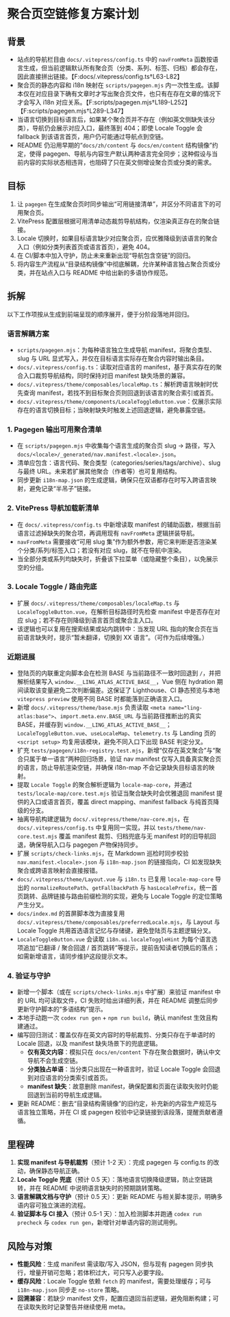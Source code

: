 # 聚合页空链修复方案计划

## 背景

- 站点的导航栏目由 `docs/.vitepress/config.ts` 中的 `navFromMeta` 函数按语言生成，但当前逻辑默认所有聚合页（分类、系列、标签、归档）都会存在，因此直接拼出链接。【F:docs/.vitepress/config.ts†L63-L82】
- 聚合页的静态内容和 i18n 映射在 `scripts/pagegen.mjs` 内一次性生成。该脚本仅在对应目录下确有文章时才写出聚合页文件，也只有在存在文章的情况下才会写入 i18n 对应关系。【F:scripts/pagegen.mjs†L189-L252】【F:scripts/pagegen.mjs†L289-L347】
- 当语言切换到目标语言后，如果某个聚合页并不存在（例如英文侧缺失该分类），导航仍会展示对应入口，最终落到 404；即使 Locale Toggle 会 fallback 到该语言首页，用户仍可能通过导航点到空链。
- README 仍沿用早期的“`docs/zh/content` 与 `docs/en/content` 结构镜像”约定，使得 pagegen、导航与内容生产默认两种语言完全同步；这种假设与当前内容的实际状态相违背，也阻碍了只在英文侧增设聚合页或分类的需求。

## 目标

1. 让 `pagegen` 在生成聚合页时同步输出“可用链接清单”，并区分不同语言下的可用聚合页。
2. VitePress 配置层根据可用清单动态裁剪导航结构，仅渲染真正存在的聚合链接。
3. Locale 切换时，如果目标语言缺少对应聚合页，应优雅降级到该语言的聚合入口（例如分类列表首页或语言首页），避免 404。
4. 在 CI/脚本中加入守护，防止未来重新出现“导航包含空链”的回归。
5. 将内容生产流程从“目录结构镜像”中彻底解耦，允许某种语言独占聚合页或分类，并在站点入口与 README 中给出新的多语协作规范。

## 拆解

以下工作项按从生成到前端呈现的顺序展开，便于分阶段落地并回归。

### 语言解耦方案

- `scripts/pagegen.mjs`：为每种语言独立生成导航 manifest，将聚合类型、slug 与 URL 显式写入，并仅在目标语言实际存在聚合内容时输出条目。
- `docs/.vitepress/config.ts`：读取对应语言的 manifest，基于真实存在的聚合入口裁剪导航结构，同时保持对旧 manifest 缺失场景的兼容。
- `docs/.vitepress/theme/composables/localeMap.ts`：解析跨语言映射时优先查询 manifest，若找不到目标聚合页则回退到该语言的聚合索引或首页。
- `docs/.vitepress/theme/components/LocaleToggleButton.vue`：仅展示实际存在的语言切换目标；当映射缺失时触发上述回退逻辑，避免暴露空链。

### 1. Pagegen 输出可用聚合清单

- 在 `scripts/pagegen.mjs` 中收集每个语言生成的聚合页 slug → 路径，写入 `docs/<locale>/_generated/nav.manifest.<locale>.json`。
- 清单应包含：语言代码、聚合类型（categories/series/tags/archive）、slug 与最终 URL。未来若扩展其他聚合（作者等）也可复用结构。
- 同步更新 `i18n-map.json` 的生成逻辑，确保只在双语都存在时写入跨语言映射，避免记录“半吊子”链接。

### 2. VitePress 导航加载新清单

- 在 `docs/.vitepress/config.ts` 中新增读取 manifest 的辅助函数，根据当前语言过滤掉缺失的聚合项，再调用现有 `navFromMeta` 逻辑拼装导航。
- `navFromMeta` 需要接收“可用 slug 集”作为额外参数，用它来判断是否渲染某个分类/系列/标签入口；若没有对应 slug，就不在导航中渲染。
- 当全部分类或系列均缺失时，折叠该下拉菜单（或隐藏整个条目），以免展示空的分组。

### 3. Locale Toggle / 路由兜底

- 扩展 `docs/.vitepress/theme/composables/localeMap.ts` 与 `LocaleToggleButton.vue`，在解析目标路径时先检查 manifest 中是否存在对应 slug；若不存在则降级到语言首页或聚合主入口。
- 该逻辑也可以复用在搜索结果或站内跳转中：当发现 URL 指向的聚合页在当前语言缺失时，提示“暂未翻译，切换到 XX 语言”。（可作为后续增强。）

### 近期进展

- 登陆页的内联重定向脚本会在检测 BASE 与当前路径不一致时回退到 `/`，并把解析结果写入 `window.__LING_ATLAS_ACTIVE_BASE__`，Vue 侧在 hydration 期间读取该变量避免二次判断偏差。这保证了 Lighthouse、CI 静态预览与本地 `vitepress preview` 使用不同 BASE 时都能落到正确语言入口。
- 新增 `docs/.vitepress/theme/base.mjs` 负责读取 `<meta name="ling-atlas:base">`、`import.meta.env.BASE_URL` 与当前路径推断出的真实 BASE，并缓存到 `window.__LING_ATLAS_ACTIVE_BASE__`；
  `LocaleToggleButton.vue`、`useLocaleMap`、`telemetry.ts` 与 Landing 页的 `<script setup>` 均复用该模块，避免不同入口下出现 BASE 判定分叉。
- 扩充 `tests/pagegen/i18n-registry.test.mjs`，新增“仅存在英文聚合”与“聚合只属于单一语言”两种回归场景，验证 nav manifest 仅写入具备真实聚合页的语言，防止导航渲染空链，并确保 i18n-map 不会记录缺失目标语言的映射。
- 提取 `Locale Toggle` 的聚合解析逻辑为 `locale-map-core`，并通过 `tests/locale-map/core.test.mjs` 验证当聚合缺失时会优雅退回 manifest 提供的入口或语言首页，覆盖 direct mapping、manifest fallback 与纯首页降级的分支。
- 抽离导航构建逻辑为 `docs/.vitepress/theme/nav-core.mjs`，在 `docs/.vitepress/config.ts` 中复用同一实现，并以 `tests/theme/nav-core.test.mjs` 覆盖 manifest 裁剪、归档兜底与无 manifest 时的旧导航回退，确保导航入口与 pagegen 产物保持同步。
- 扩展 `scripts/check-links.mjs`，在 Markdown 巡检时同步校验 `nav.manifest.<locale>.json` 与 `i18n-map.json` 的链接指向，CI 如发现缺失聚合或跨语言映射会直接报错。
- `docs/.vitepress/theme/Layout.vue` 与 `i18n.ts` 已复用 `locale-map-core` 导出的 `normalizeRoutePath`、`getFallbackPath` 与 `hasLocalePrefix`，统一首页跳转、品牌链接与路由前缀检测的实现，避免与 Locale Toggle 的定位策略产生分叉。
- `docs/index.md` 的首屏脚本改为直接复用 `docs/.vitepress/theme/composables/preferredLocale.mjs`，与 Layout 与 Locale Toggle 共用首选语言记忆与存储键，避免登陆页与主题逻辑分叉。
- `LocaleToggleButton.vue` 会读取 `i18n.ui.localeToggleHint` 为每个语言选项追加“已翻译 / 聚合回退 / 首页跳转”等提示，提前告知读者切换后的落点；如需新增语言，请同步维护这段提示文本。

### 4. 验证与守护

- 新增一个脚本（或在 `scripts/check-links.mjs` 中扩展）来验证 manifest 中的 URL 均可读取文件，CI 失败时给出详细列表，并在 README 调整后同步更新守护脚本的“多语结构”提示。
- 本地手动跑一次 `codex run gen` + `npm run build`，确认 manifest 生效且构建通过。
- 编写回归测试：覆盖仅存在英文内容时的导航裁剪、分类只存在于单语时的 Locale 回退，以及 manifest 缺失场景下的兜底逻辑。
  - **仅有英文内容**：模拟只在 `docs/en/content` 下存在聚合数据时，确认中文导航不会生成空链。
  - **分类独占单语**：当分类只出现在一种语言时，验证 Locale Toggle 会回退到对应语言的分类索引或首页。
  - **manifest 缺失**：故意删除 manifest，确保配置和页面在读取失败时仍能回退到当前的导航生成逻辑。
- 更新 README：删去“目录结构需镜像”的旧约定，补充新的内容生产规范与语言独立策略，并在 CI 或 pagegen 校验中记录链接到该段落，提醒贡献者遵循。

## 里程碑

1. **实现 manifest 与导航裁剪**（预计 1-2 天）：完成 pagegen 与 config.ts 的改动，确保静态导航正确。
2. **Locale Toggle 兜底**（预计 0.5 天）：落地语言切换降级逻辑，防止空链跳转，并在 README 中说明语言缺失时的预期跳转策略。
3. **语言解耦文档与守护**（预计 0.5 天）：更新 README 与相关脚本提示，明确多语内容可独立演进的流程。
4. **验证脚本与 CI 接入**（预计 0.5-1 天）：加入检测脚本并跑通 `codex run precheck` 与 `codex run gen`，新增针对单语内容的测试用例。

## 风险与对策

- **性能风险**：生成 manifest 需读取/写入 JSON，但与现有 pagegen 同步执行，增量开销可忽略；若体积过大，可只写入必要字段。
- **缓存风险**：Locale Toggle 依赖 `fetch` 的 manifest，需要处理缓存；可与 `i18n-map.json` 同步走 `no-store` 策略。
- **回溯兼容**：若缺少 manifest 文件，配置应退回当前逻辑，避免阻断构建；可在读取失败时记录警告并继续使用 meta。
